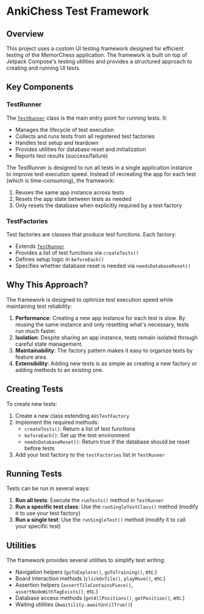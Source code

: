 # AnkiChess Test Framework

## Overview

This project uses a custom UI testing framework designed for efficient testing of the MemorChess application. The framework is built on top of Jetpack Compose's testing utilities and provides a structured approach to creating and running UI tests.

## Key Components

### TestRunner

The [`TestRunner`](composeApp/src/androidTest/kotlin/proj/memorchess/axl/TestRunner.kt) class is the main entry point for running tests. It:

- Manages the lifecycle of test execution
- Collects and runs tests from all registered test factories
- Handles test setup and teardown
- Provides utilities for database reset and initialization
- Reports test results (success/failure)

The TestRunner is designed to run all tests in a single application instance to improve test execution speed. Instead of recreating the app for each test (which is time-consuming), the framework:

1. Reuses the same app instance across tests
2. Resets the app state between tests as needed
3. Only resets the database when explicitly required by a test factory

### TestFactories

Test factories are classes that produce test functions. Each factory:

- Extends [`TestRunner`](composeApp/src/androidTest/kotlin/proj/memorchess/axl/AUiTestFactory.kt)
- Provides a list of test functions via `createTests()`
- Defines setup logic in `beforeEach()`
- Specifies whether database reset is needed via `needsDatabaseReset()`

## Why This Approach?

The framework is designed to optimize test execution speed while maintaining test reliability:

1. **Performance**: Creating a new app instance for each test is slow. By reusing the same instance and only resetting what's necessary, tests run much faster.
2. **Isolation**: Despite sharing an app instance, tests remain isolated through careful state management.
3. **Maintainability**: The factory pattern makes it easy to organize tests by feature area.
4. **Extensibility**: Adding new tests is as simple as creating a new factory or adding methods to an existing one.

## Creating Tests

To create new tests:

1. Create a new class extending `AUiTestFactory`
2. Implement the required methods:
   - `createTests()`: Return a list of test functions
   - `beforeEach()`: Set up the test environment
   - `needsDatabaseReset()`: Return true if the database should be reset before tests
3. Add your test factory to the `testFactories` list in `TestRunner`

## Running Tests

Tests can be run in several ways:

1. **Run all tests**: Execute the `runTests()` method in `TestRunner`
2. **Run a specific test class**: Use the `runSingleTestClass()` method (modify it to use your test factory)
3. **Run a single test**: Use the `runSingleTest()` method (modify it to call your specific test)

## Utilities

The framework provides several utilities to simplify test writing:

- Navigation helpers (`goToExplore()`, `goToTraining()`, etc.)
- Board interaction methods (`clickOnTile()`, `playMove()`, etc.)
- Assertion helpers (`assertTileContainsPiece()`, `assertNodeWithTagExists()`, etc.)
- Database access methods (`getAllPositions()`, `getPosition()`, etc.)
- Waiting utilities (`Awaitility.awaitUntilTrue()`)
